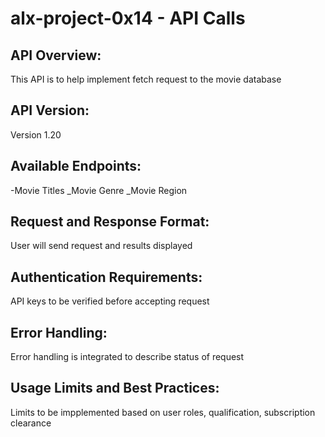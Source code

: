 # alx-project-0x14 - API Calls

## API Overview:
This API is to help implement fetch request to the movie database 

## API Version:
Version 1.20

## Available Endpoints:
-Movie Titles
_Movie Genre
_Movie Region

## Request and Response Format:
User will send request and results displayed

## Authentication Requirements:
API keys to be verified before accepting request

## Error Handling:
Error handling is integrated to describe status of request

## Usage Limits and Best Practices:
Limits to be impplemented based on user roles, qualification, subscription clearance